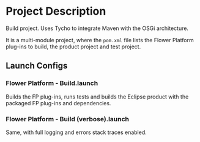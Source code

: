 # Project Description

Build project. Uses Tycho to integrate Maven with the OSGi architecture.

It is a multi-module project, where the ``pom.xml`` file lists the Flower Platform plug-ins to build, the product project and test project.

## Launch Configs

### Flower Platform - Build.launch

Builds the FP plug-ins, runs tests and builds the Eclipse product with the packaged FP plug-ins and dependencies.

### Flower Platform - Build (verbose).launch

Same, with full logging and errors stack traces enabled.